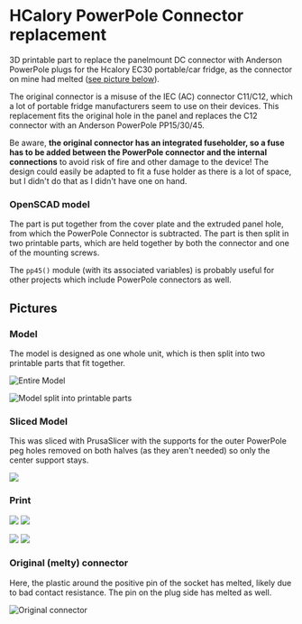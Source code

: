 # HCalory PowerPole Connector replacement
3D printable part to replace the panelmount DC connector with Anderson PowerPole plugs for the Hcalory EC30 portable/car fridge, as the connector on mine had melted ([see picture below](#original-melty-connector)).

The original connector is a misuse of the IEC (AC) connector C11/C12, which a lot of portable fridge manufacturers seem to use on their devices. This replacement fits the original hole in the panel and replaces the C12 connector with an Anderson PowerPole PP15/30/45.

Be aware, **the original connector has an integrated fuseholder, so a fuse has to be added between the PowerPole connector and the internal connections** to avoid risk of fire and other damage to the device!
The design could easily be adapted to fit a fuse holder as there is a lot of space, but I didn't do that as I didn't have one on hand.

### OpenSCAD model
The part is put together from the cover plate and the extruded panel hole, from which the PowerPole Connector is subtracted. The part is then split in two printable parts, which are held together by both the connector and one of the mounting screws.

The `pp45()` module (with its associated variables) is probably useful for other projects which include PowerPole connectors as well.

## Pictures
### Model
The model is designed as one whole unit, which is then split into two printable parts that fit together.

![Entire Model](images/photo_3_2023-11-12_02-15-17.jpg)

![Model split into printable parts](images/photo_4_2023-11-12_02-15-17.jpg)

### Sliced Model
This was sliced with PrusaSlicer with the supports for the outer PowerPole peg holes removed on both halves (as they aren't needed) so only the center support stays.

![](images/photo_1_2023-11-12_02-15-17.jpg)

### Print

![](images/photo_5_2023-11-12_02-15-17.jpg)
![](images/photo_6_2023-11-12_02-15-17.jpg)

![](images/photo_7_2023-11-12_02-15-17.jpg)
![](images/photo_8_2023-11-12_02-15-17.jpg)

### 

### Original (melty) connector
Here, the plastic around the positive pin of the socket has melted, likely due to bad contact resistance. The pin on the plug side has melted as well.

![Original connector](images/photo_2023-11-10_16-22-33.jpg)